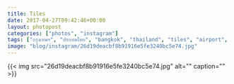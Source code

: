 ```yaml
---
title: Tiles
date: 2017-04-27T09:42:46+00:00
layout: photopost
categories: ["photos", "instagram"]
tags: ["กรุงเทพฯ", "ประเทศไทย", "bangkok", "thailand", "tiles", "airport", "suvarnabhumiairport", "ceramics", "colours", "patterns"]
image: "blog/instagram/26d19deacbf8b91916e5fe3240bc5e74.jpg"
---
```


{{< img src="26d19deacbf8b91916e5fe3240bc5e74.jpg" alt="" caption="" >}}




